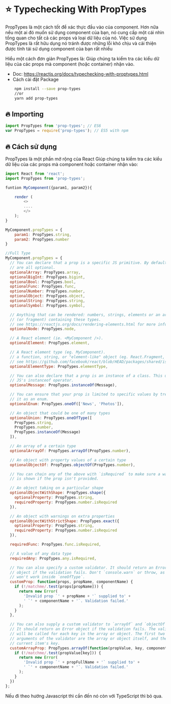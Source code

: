 # ⭐ Typechecking With PropTypes

PropTypes là một cách tốt để xác thực đầu vào của component. Hơn nữa nếu một ai đó muốn sử dụng component của bạn, nó cung cấp một cái nhìn tổng quan cho tất cả các props và loại dữ liệu của nó. Việc sử dụng PropTypes là rất hữu dụng nó tránh được những lỗi khó chịu và cải thiện được tính tái sử dụng component của bạn rất nhiều 

Hiểu một cách đơn giản PropTypes là: Giúp chúng ta kiểm tra các kiểu dữ liệu của các props mà component (hoặc container) nhận vào.

- Doc: <https://reactjs.org/docs/typechecking-with-proptypes.html>
- Cách cài đặt Package

```bash
    npm install --save prop-types
    //or
    yarn add prop-types
```

## 🔥 Importing

```js
import PropTypes from 'prop-types'; // ES6
var PropTypes = require('prop-types'); // ES5 with npm
```

## 🔥 Cách sử dụng

PropTypes là một phần mở rộng của React Giúp chúng ta kiểm tra các kiểu dữ liệu của các props mà component hoặc container nhận vào:

```js
import React from 'react';
import PropTypes from 'prop-types';

funtion MyComponent({param1, param2}){

    render (
        <>
        ....
        </>
    );
}

MyComponent.propTypes = {
    param1: PropTypes.string,
    param2: PropTypes.number
}

//Full Type
MyComponent.propTypes = {
  // You can declare that a prop is a specific JS primitive. By default, these
  // are all optional.
  optionalArray: PropTypes.array,
  optionalBigInt: PropTypes.bigint,
  optionalBool: PropTypes.bool,
  optionalFunc: PropTypes.func,
  optionalNumber: PropTypes.number,
  optionalObject: PropTypes.object,
  optionalString: PropTypes.string,
  optionalSymbol: PropTypes.symbol,

  // Anything that can be rendered: numbers, strings, elements or an array
  // (or fragment) containing these types.
  // see https://reactjs.org/docs/rendering-elements.html for more info
  optionalNode: PropTypes.node,

  // A React element (ie. <MyComponent />).
  optionalElement: PropTypes.element,

  // A React element type (eg. MyComponent).
  // a function, string, or "element-like" object (eg. React.Fragment, Suspense, etc.)
  // see https://github.com/facebook/react/blob/HEAD/packages/shared/isValidElementType.js
  optionalElementType: PropTypes.elementType,

  // You can also declare that a prop is an instance of a class. This uses
  // JS's instanceof operator.
  optionalMessage: PropTypes.instanceOf(Message),

  // You can ensure that your prop is limited to specific values by treating
  // it as an enum.
  optionalEnum: PropTypes.oneOf(['News', 'Photos']),

  // An object that could be one of many types
  optionalUnion: PropTypes.oneOfType([
    PropTypes.string,
    PropTypes.number,
    PropTypes.instanceOf(Message)
  ]),

  // An array of a certain type
  optionalArrayOf: PropTypes.arrayOf(PropTypes.number),

  // An object with property values of a certain type
  optionalObjectOf: PropTypes.objectOf(PropTypes.number),

  // You can chain any of the above with `isRequired` to make sure a warning
  // is shown if the prop isn't provided.

  // An object taking on a particular shape
  optionalObjectWithShape: PropTypes.shape({
    optionalProperty: PropTypes.string,
    requiredProperty: PropTypes.number.isRequired
  }),

  // An object with warnings on extra properties
  optionalObjectWithStrictShape: PropTypes.exact({
    optionalProperty: PropTypes.string,
    requiredProperty: PropTypes.number.isRequired
  }),

  requiredFunc: PropTypes.func.isRequired,

  // A value of any data type
  requiredAny: PropTypes.any.isRequired,

  // You can also specify a custom validator. It should return an Error
  // object if the validation fails. Don't `console.warn` or throw, as this
  // won't work inside `oneOfType`.
  customProp: function(props, propName, componentName) {
    if (!/matchme/.test(props[propName])) {
      return new Error(
        'Invalid prop `' + propName + '` supplied to' +
        ' `' + componentName + '`. Validation failed.'
      );
    }
  },

  // You can also supply a custom validator to `arrayOf` and `objectOf`.
  // It should return an Error object if the validation fails. The validator
  // will be called for each key in the array or object. The first two
  // arguments of the validator are the array or object itself, and the
  // current item's key.
  customArrayProp: PropTypes.arrayOf(function(propValue, key, componentName, location, propFullName) {
    if (!/matchme/.test(propValue[key])) {
      return new Error(
        'Invalid prop `' + propFullName + '` supplied to' +
        ' `' + componentName + '`. Validation failed.'
      );
    }
  })
};
```

Nếu đi theo hướng Javascript thì cần đến nó còn với TypeScript thì bỏ qua.